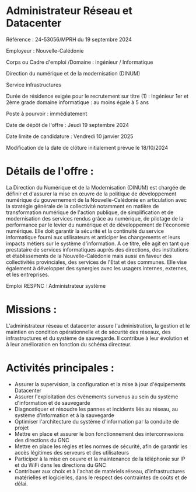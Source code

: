 # Administrateur Réseau et Datacenter

Référence : 24-53056/MPRH du 19 septembre 2024

Employeur : Nouvelle-Calédonie

Corps ou Cadre d'emploi /Domaine : ingénieur / Informatique

Direction du numérique et de la modernisation (DINUM)

Service infrastructures

Durée de résidence exigée pour le recrutement sur titre (1) : Ingénieur 1er et 2ème grade domaine informatique : au moins égale à 5 ans

Poste à pourvoir : immédiatement

Date de dépôt de l'offre : Jeudi 19 septembre 2024

Date limite de candidature : Vendredi 10 janvier 2025

Modification de la date de clôture initialement prévue le 18/10/2024

# Détails de l'offre :

La Direction du Numérique et de la Modernisation (DINUM) est chargée de définir et d'assurer la mise en œuvre de la politique de développement numérique du gouvernement de la Nouvelle-Calédonie en articulation avec la stratégie générale de la collectivité notamment en matière de transformation numérique de l'action publique, de simplification et de modernisation des services rendus grâce au numérique, de pilotage de la performance par le levier du numérique et de développement de l'économie numérique. Elle doit garantir la sécurité et la continuité du service informatique fourni aux utilisateurs et anticiper les changements et leurs impacts métiers sur le système d'information. A ce titre, elle agit en tant que prestataire de services informatiques auprès des directions, des institutions et établissements de la Nouvelle-Calédonie mais aussi en faveur des collectivités provinciales, des services de l'Etat et des communes. Elle vise également à développer des synergies avec les usagers internes, externes, et les entreprises.

Emploi RESPNC : Administrateur système

# Missions :

L'administrateur réseau et datacenter assure l'administration, la gestion et le maintien en condition opérationnelle et de sécurité des réseaux, des infrastructures et du système de sauvegarde. Il contribue à leur évolution et à leur amélioration en fonction du schéma directeur.

# Activités principales :

- Assurer la supervision, la configuration et la mise à jour d'équipements Datacenter
- Assurer l'exploitation des évènements survenus au sein du système d'information et de sauvegarde
- Diagnostiquer et résoudre les pannes et incidents liés au réseau, au système d'information et à la sauvegarde
- Optimiser l'architecture du système d'information par la conduite de projet
- Mettre en place et assurer le bon fonctionnement des interconnexions des directions du GNC
- Mettre en place les règles et les normes de sécurité, afin de garantir les accès légitimes des serveurs et des utilisateurs
- Participer à la mise en oeuvre et la maintenance de la téléphonie sur IP et du WiFi dans les directions du GNC
- Contribuer aux choix et à l'achat de matériels réseau, d'infrastructures matérielles et logicielles, dans le respect des contraintes de coûts et de délai.